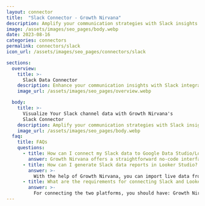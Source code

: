 ```yaml
---
layout: connector
title:  "Slack Connector - Growth Nirvana"
description: Amplify your communication strategies with Slack insights integrated into Looker Studio.
image: /assets/images/seo_pages/body.webp
date: 2023-08-16
categories: connectors
permalink: connectors/slack
icon_url: /assets/images/seo_pages/connectors/slack

sections:
  overview:
    title: >-
      Slack Data Connector
    description: Enhance your communication insights with Slack integration. Seamlessly merge communication data from Slack with Looker Studio's analytical capabilities, unlocking insights that shape collaboration strategies, team engagement, and operational excellence.
    image_url: /assets/images/seo_pages/overview.webp

  body:
    title: >-
      Visualize Your Slack channel data with Growth Nirvana's
      Slack Connector
    description: Amplify your communication strategies with Slack insights integrated into Looker Studio.
    image_url: /assets/images/seo_pages/body.webp
  faq:
    title: FAQs
    questions:
      - title: How can I connect my Slack data to Google Data Studio/Looker Studio?
        answer: Growth Nirvana offers a straightforward no-code interface to connect to Slack data sources.
      - title: How can I generate Slack data reports in Looker Studio?
        answer: >-
          With the help of Growth Nirvana, you can import live data from Slack into Looker Studio. These data can be viewed in charts, tables, and dashboards to generate branded reports that can be shared instantly.
      - title: What are the requirements for connecting Slack and Looker Studio?
        answer: >-
          For connecting the two platforms, you should have: Growth Nirvana Account and Slack Ads Account
---
```

